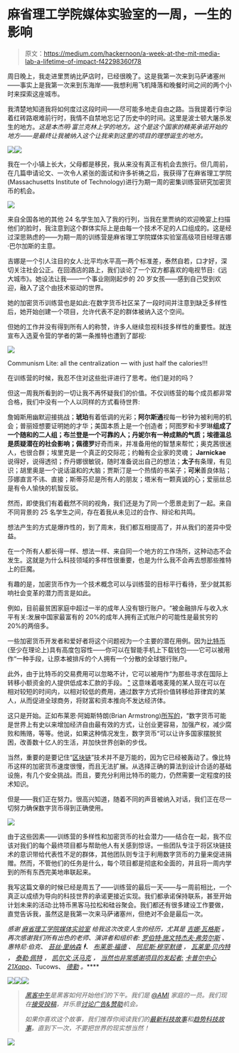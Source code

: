 # 麻省理工学院媒体实验室的一周，一生的影响

> 原文：<https://medium.com/hackernoon/a-week-at-the-mit-media-lab-a-lifetime-of-impact-f42298360f78>

周日晚上，我走进里贾纳比萨店时，已经很晚了。这是我第一次来到马萨诸塞州——事实上是我第一次来到东海岸——我想利用飞机降落和晚餐时间之间的两个小时来探索这座城市。

我清楚地知道我将如何度过这段时间——尽可能多地走自由之路。当我提着行李沿着红砖路艰难前行时，我情不自禁地忘记了历史中的时间。这里是波士顿大屠杀发生的地方。*这是本杰明·富兰克林上学的地方。*这个*是这个国家的精英承诺开始的地方——是最终让我被纳入这个让我来到这里的项目的理想诞生的地方。*

![](img/2ad98f2865c975d5bacc8cb57211d63d.png)![](img/776cb8b3761e2e385dc9a1d119d343fb.png)

我在一个小镇上长大，父母都是移民，我从来没有真正有机会去旅行。但几周前，在几篇申请论文、一次令人紧张的面试和许多祈祷之后，我获得了在麻省理工学院(Massachusetts Institute of Technology)进行为期一周的密集训练营研究加密货币的机会。

![](img/8bed191595daf367e286510a24cba4c6.png)

来自全国各地的其他 24 名学生加入了我的行列，当我在里贾纳的欢迎晚宴上扫描他们的脸时，我注意到这个群体实际上是由每一个技术不足的人口组成的。这是经过深思熟虑的——为期一周的训练营是麻省理工学院媒体实验室高级项目经理吉娜·巴尔加斯的主意。

吉娜是一个引人注目的女人:比平均水平高一两个标准差，泰然自若，口才好，深切关注社会公正。在回酒店的路上，我们谈论了一个双方都喜欢的电视节目:《远大城市》。她设法让我——一个事业刚刚起步的 20 岁女孩——感到自己受到欢迎，融入了这个由技术驱动的世界。

她的加密货币训练营也是如此:在数字货币社区呆了一段时间并注意到缺乏多样性后，她开始创建一个项目，允许代表不足的群体被纳入这个空间。

但她的工作并没有得到所有人的称赞，许多人继续忽视科技多样性的重要性。就连宣布入选夏令营的学者的第一条推特也遭到了鄙视:

![](img/1e1bb9329884dfc4ba29146723fcb427.png)

Communism Lite: all the centralization — with just half the calories!!!

在训练营的时候，我忍不住对这些批评进行了思考。他们是对的吗？

但这一周我所看到的一切让我不再怀疑我们的价值。不仅训练营的每个成员都非常合格，我们中没有一个人以同样的方式看待世界:

詹姆斯用幽默迎接挑战；**琥珀**有着低调的光彩；**阿尔斯通**视每一秒钟为被利用的机会；普丽娅想要证明她的才华；美国本质上是一个创造者；阿图罗和卡罗琳**组成了一个随和的二人组；布兰登是一个可靠的人；丹妮尔有一种成熟的气质；埃德温总是质疑潜在的社会影响；佩德罗**好奇而来，并准备用他的智慧来帮忙；奥克茜很迷人，也很合群；埃里克是一个真正的交际花；约翰有企业家的灵魂； **Jarnickae** 说得好，说得透彻；乔丹娜很敏锐，随时准备说出自己的想法；**太子**有条理，有见识；胡里奥是一个说话温和的大脑；贾斯汀是一个热情的书呆子；**可米**善良体贴；莎娜直言不讳、直接；斯蒂芬尼是所有人的朋友；塔米有一颗真诚的心；爱丽丝总是有令人愉快的机智反驳。

然而，即使我们有着截然不同的视角，我们还是为了同一个愿景走到了一起。来自不同背景的 25 名学生之间，存在着我从未见过的合作、辩论和共鸣。

想法产生的方式是爆炸性的，到了周末，我们都互相提高了，并从我们的差异中受益。

在一个所有人都长得一样、想法一样、来自同一个地方的工作场所，这种动态不会发生。这就是为什么科技领域的多样性很重要，也是为什么我不会再去想那些推特上的巨魔。

有趣的是，加密货币作为一个技术概念可以与训练营的目标平行看待，至少就其影响社会变革的潜力而言是如此。

例如，目前最贫困家庭中超过一半的成年人没有银行账户。“被金融排斥与收入水平有关:发展中国家最富有的 20%的成年人拥有正式账户的可能性是最贫穷的 20%的两倍多。

一些加密货币开发者和爱好者将这个问题视为一个主要的潜在用例。因为[比特币](https://hackernoon.com/tagged/bitcoin)(至少在理论上)具有高度包容性——你可以在智能手机上下载钱包——它可以被用作“一种手段，让原本被排斥的个人拥有一个分散的全球银行账户。

此外，由于比特币的交易费用可以忽略不计，它可以被用作“为那些寻求在国际上转移小额资金的人提供低成本汇款的手段。 ["](https://www.cryptocoinsnews.com/will-bitcoin-blockchain-build-finance-developing-economies/) 这意味着喀麦隆的某人现在可以在相对较短的时间内，以相对较低的费用，通过数字方式将价值转移给菲律宾的某人，从而促进全球商务，将财富和资本推向不发达经济体。

这只是开始。正如布莱恩·阿姆斯特朗(Brian Armstrong)[所写的](/the-coinbase-blog/how-digital-currency-will-change-the-world-310663fe4332#.ukzmykx4q)，“数字货币可能是世界上有史以来增加经济自由最有效的方式，让创业更容易，加强产权，减少腐败和贿赂，等等。他说，如果这种情况发生，数字货币“可以让许多国家摆脱贫困，改善数十亿人的生活，并加快世界创新的步伐。

当然，重要的是要记住“[区块链](https://hackernoon.com/tagged/blockchain)”技术并不是万能的，因为它已经被轰动了。像比特币这样的加密货币速度很慢，而且无法扩展。从选择正确的算法到设计合适的基础设施，有几个安全挑战。而且，要充分利用比特币的能力，仍然需要一定程度的技术知识。

但是——我们正在努力。很高兴知道，随着不同的声音被纳入对话，我们正在尽一切努力确保数字货币得到正确使用。

![](img/803404df8e088da76020f392ba36ad91.png)

由于这些因素——训练营的多样性和加密货币的社会潜力——结合在一起，我不应该对我们的每个最终项目都与帮助他人有关感到惊讶。一些团队专注于将区块链技术的意识带给代表性不足的群体，其他团队则专注于利用数字货币的力量来促进捐赠。然而，不管他们的任务是什么，每个项目都是彻底和全面的，并且将一周内学到的所有东西完美地串联起来。

我写这篇文章的时候已经是周五了——训练营的最后一天——与一周前相比，一个真正以成绩为导向的科技世界的承诺更接近实现。我们都承诺保持联系，甚至开始计划未来的活动:比特币黑客马拉松和硅谷聚会。我们都还有很多建设工作要做，直觉告诉我，虽然这是我第一次来马萨诸塞州，但绝对不会是最后一次。

*感谢* [*麻省理工学院媒体实验室*](https://medium.com/u/693176a2e08c?source=post_page-----f42298360f78--------------------------------) *给我这次改变人生的经历，尤其是* [*吉娜·瓦格斯*](https://medium.com/u/8e469ada9a59?source=post_page-----f42298360f78--------------------------------) *。再次感谢我们所有出色的老师、演讲者和组织者:* [*罗伯特·施文特*](https://medium.com/u/e98cd20a03f?source=post_page-----f42298360f78--------------------------------)*[*杰夫·弗劳尔斯*](https://medium.com/u/a57107cbc5db?source=post_page-----f42298360f78--------------------------------) *、惠特尼·伯克、* [*苔丝·里纳森*](https://medium.com/u/c16152863954?source=post_page-----f42298360f78--------------------------------) *🕴、* [*布莱恩·福德*](https://medium.com/u/5d8751dcc5a?source=post_page-----f42298360f78--------------------------------) *、* [](https://medium.com/u/87876d4768ba?source=post_page-----f42298360f78--------------------------------)[*阿尼斯·穆罕默德*](https://medium.com/u/aeec454cc64c?source=post_page-----f42298360f78--------------------------------) *，* [*瓦莱里·贝内特*](https://medium.com/u/2e0fb8c0956c?source=post_page-----f42298360f78--------------------------------) *，* [*泰勒·佩特*](https://medium.com/u/77580159664d?source=post_page-----f42298360f78--------------------------------) *，* [*凯尔文·沃马克*](https://medium.com/u/99fbf210e202?source=post_page-----f42298360f78--------------------------------) *，* [*当然也非常感谢项目的发起者:*](https://medium.com/u/f5a2e83d6d8f?source=post_page-----f42298360f78--------------------------------) [*卡普尔中心*](https://medium.com/u/1700800cf25?source=post_page-----f42298360f78--------------------------------)*[*21*](https://medium.com/u/7765e0048b45?source=post_page-----f42298360f78--------------------------------)*[*Xapo*](https://medium.com/u/75cfb7e7d720?source=post_page-----f42298360f78--------------------------------)*、Tucows、 [*德勤*](https://medium.com/u/d240cb36c972?source=post_page-----f42298360f78--------------------------------) *。*****

*[![](img/50ef4044ecd4e250b5d50f368b775d38.png)](http://bit.ly/HackernoonFB)**[![](img/979d9a46439d5aebbdcdca574e21dc81.png)](https://goo.gl/k7XYbx)**[![](img/2930ba6bd2c12218fdbbf7e02c8746ff.png)](https://goo.gl/4ofytp)*

> *[黑客中午](http://bit.ly/Hackernoon)是黑客如何开始他们的下午。我们是 [@AMI](http://bit.ly/atAMIatAMI) 家庭的一员。我们现在[接受投稿](http://bit.ly/hackernoonsubmission)，并乐意[讨论广告&赞助](mailto:partners@amipublications.com)机会。*
> 
> *如果你喜欢这个故事，我们推荐你阅读我们的[最新科技故事](http://bit.ly/hackernoonlatestt)和[趋势科技故事](https://hackernoon.com/trending)。直到下一次，不要把世界的现实想当然！*

*[![](img/be0ca55ba73a573dce11effb2ee80d56.png)](https://goo.gl/Ahtev1)*